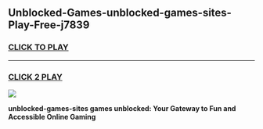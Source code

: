 
## Unblocked-Games-unblocked-games-sites-Play-Free-j7839
<h3>
<a href="https://premium76.site?title=unblocked-games-sites&ref=10A">CLICK TO PLAY</a></h3>
<hr>

<h3>
<a href="https://premium76.site?title=unblocked-games-sites&ref=10A">CLICK 2 PLAY</a>
  
</h3>

<a href="https://premium76.site?title=unblocked-games-sites&ref=10A"><img src="https://clearcache.store/games.png"></a>


**unblocked-games-sites games unblocked: Your Gateway to Fun and Accessible Online Gaming**
